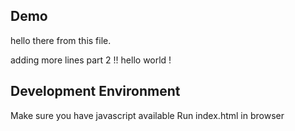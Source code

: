 ## Demo
hello there from this file.

adding more lines part 2  !!
hello world !

## Development Environment

Make sure you have javascript available
Run index.html in browser
